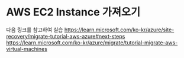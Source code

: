 # AWS EC2 Instance 가져오기
다음 링크를 참고하여 실습
https://learn.microsoft.com/ko-kr/azure/site-recovery/migrate-tutorial-aws-azure#next-steps
https://learn.microsoft.com/ko-kr/azure/migrate/tutorial-migrate-aws-virtual-machines
